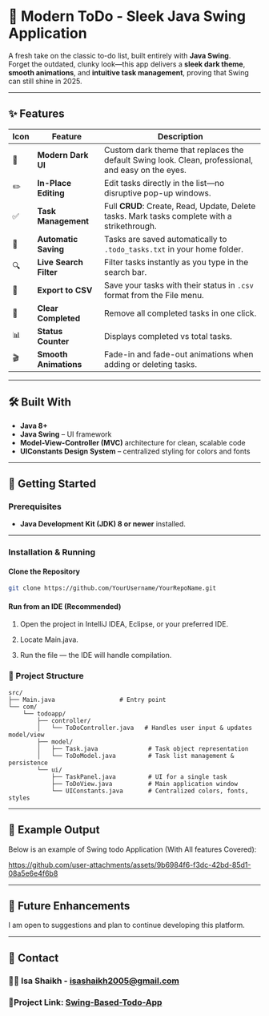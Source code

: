 # 📝 Modern ToDo - Sleek Java Swing Application

A fresh take on the classic to-do list, built entirely with **Java Swing**.  
Forget the outdated, clunky look—this app delivers a **sleek dark theme**, **smooth animations**, and **intuitive task management**, proving that Swing can still shine in 2025.

---

## ✨ Features

| Icon | Feature | Description |
|------|---------|-------------|
| 🎨 | **Modern Dark UI** | Custom dark theme that replaces the default Swing look. Clean, professional, and easy on the eyes. |
| ✏️ | **In-Place Editing** | Edit tasks directly in the list—no disruptive pop-up windows. |
| ✅ | **Task Management** | Full **CRUD**: Create, Read, Update, Delete tasks. Mark tasks complete with a strikethrough. |
| 💾 | **Automatic Saving** | Tasks are saved automatically to `.todo_tasks.txt` in your home folder. |
| 🔍 | **Live Search Filter** | Filter tasks instantly as you type in the search bar. |
| 📂 | **Export to CSV** | Save your tasks with their status in `.csv` format from the File menu. |
| 🧹 | **Clear Completed** | Remove all completed tasks in one click. |
| 📊 | **Status Counter** | Displays completed vs total tasks. |
| 🎬 | **Smooth Animations** | Fade-in and fade-out animations when adding or deleting tasks. |

---

## 🛠 Built With

- **Java 8+**
- **Java Swing** – UI framework
- **Model-View-Controller (MVC)** architecture for clean, scalable code
- **UIConstants Design System** – centralized styling for colors and fonts

---

## 🚀 Getting Started

### Prerequisites
- **Java Development Kit (JDK) 8 or newer** installed.

---

### Installation & Running

#### **Clone the Repository**
```bash
git clone https://github.com/YourUsername/YourRepoName.git
```
#### Run from an IDE (Recommended)
1. Open the project in IntelliJ IDEA, Eclipse, or your preferred IDE.

2. Locate Main.java.

3. Run the file — the IDE will handle compilation.

### 📂 Project Structure
```aiignore
src/
├── Main.java                  # Entry point
└── com/
    └── todoapp/
        ├── controller/
        │   └── ToDoController.java   # Handles user input & updates model/view
        ├── model/
        │   ├── Task.java              # Task object representation
        │   └── ToDoModel.java         # Task list management & persistence
        └── ui/
            ├── TaskPanel.java         # UI for a single task
            ├── ToDoView.java          # Main application window
            └── UIConstants.java       # Centralized colors, fonts, styles

```

---
## 📸 Example Output
Below is an example of Swing todo Application (With All features Covered):


https://github.com/user-attachments/assets/9b6984f6-f3dc-42bd-85d1-08a5e6e4f6b8



---
## 🔮 Future Enhancements

I am open to suggestions and plan to continue developing this platform.

---

## 🤝 Contact

### 🧑‍💻 Isa Shaikh - [isashaikh2005@gmail.com](mailto:isashaikh2005@gmail.com)

### 🔗Project Link: [Swing-Based-Todo-App]([https://github.com/IsaShaikh/TodoSwingApp](https://github.com/IsaShaikh/TodoList-java-swing))
